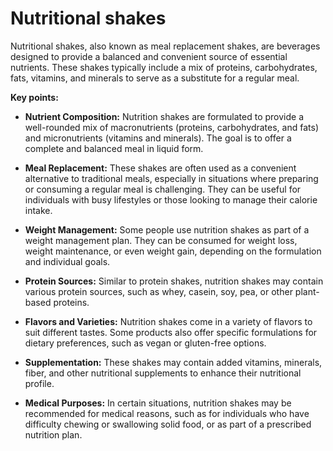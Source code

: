 # Nutritional shakes

Nutritional shakes, also known as meal replacement shakes, are beverages designed to provide a balanced and convenient source of essential nutrients. These shakes typically include a mix of proteins, carbohydrates, fats, vitamins, and minerals to serve as a substitute for a regular meal.

**Key points:**

* **Nutrient Composition:** Nutrition shakes are formulated to provide a well-rounded mix of macronutrients (proteins, carbohydrates, and fats) and micronutrients (vitamins and minerals). The goal is to offer a complete and balanced meal in liquid form.

* **Meal Replacement:** These shakes are often used as a convenient alternative to traditional meals, especially in situations where preparing or consuming a regular meal is challenging. They can be useful for individuals with busy lifestyles or those looking to manage their calorie intake.

* **Weight Management:** Some people use nutrition shakes as part of a weight management plan. They can be consumed for weight loss, weight maintenance, or even weight gain, depending on the formulation and individual goals.

* **Protein Sources:** Similar to protein shakes, nutrition shakes may contain various protein sources, such as whey, casein, soy, pea, or other plant-based proteins.

* **Flavors and Varieties:** Nutrition shakes come in a variety of flavors to suit different tastes. Some products also offer specific formulations for dietary preferences, such as vegan or gluten-free options.

* **Supplementation:** These shakes may contain added vitamins, minerals, fiber, and other nutritional supplements to enhance their nutritional profile.

* **Medical Purposes:** In certain situations, nutrition shakes may be recommended for medical reasons, such as for individuals who have difficulty chewing or swallowing solid food, or as part of a prescribed nutrition plan.